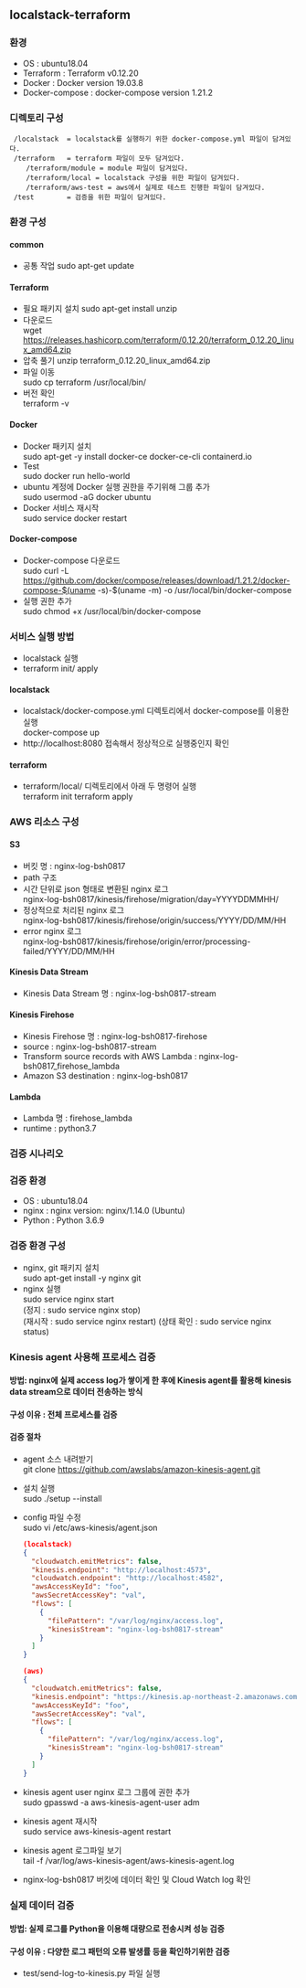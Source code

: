 ## localstack-terraform 
### 환경
 - OS : ubuntu18.04
 - Terraform : Terraform v0.12.20
 - Docker : Docker version 19.03.8
 - Docker-compose : docker-compose version 1.21.2
 
### 디렉토리 구성 
	 /localstack  = localstack를 실행하기 위한 docker-compose.yml 파일이 담겨있다.
	 /terraform   = terraform 파일이 모두 담겨있다.
		/terraform/module = module 파일이 담겨있다.
		/terraform/local = localstack 구성을 위한 파일이 담겨있다.
		/terraform/aws-test = aws에서 실제로 테스트 진행한 파일이 담겨있다.
	 /test        = 검증을 위한 파일이 담겨있다.
### 환경 구성
#### common
 - 공통 작업
	sudo apt-get update
    
#### Terraform
 - 필요 패키지 설치
	sudo apt-get install unzip
 - 다운로드</br>
	wget https://releases.hashicorp.com/terraform/0.12.20/terraform_0.12.20_linux_amd64.zip
 - 압축 풀기
 	unzip terraform_0.12.20_linux_amd64.zip
 - 파일 이동</br>
    	sudo cp terraform /usr/local/bin/
 - 버전 확인</br>
    	terraform -v

#### Docker
 - Docker 패키지 설치</br>
    	sudo apt-get -y install docker-ce docker-ce-cli containerd.io
 - Test</br>
    	sudo docker run hello-world
 - ubuntu 계정에 Docker 실행 권한을 주기위해 그룹 추가</br>
    	sudo usermod -aG docker ubuntu
 - Docker 서비스 재시작</br>
    	sudo service docker restart
  
#### Docker-compose
 - Docker-compose 다운로드</br>
    	sudo curl -L https://github.com/docker/compose/releases/download/1.21.2/docker-compose-$(uname -s)-$(uname -m) -o /usr/local/bin/docker-compose
 - 실행 권한 추가</br>
    	sudo chmod +x /usr/local/bin/docker-compose

 
 
### 서비스 실행 방법
 - localstack 실행
 - terraform init/ apply

#### localstack
 - localstack/docker-compose.yml 디렉토리에서 docker-compose를 이용한 실행</br>
    	docker-compose up
 - http://localhost:8080 접속해서 정상적으로 실행중인지 확인

#### terraform 
 - terraform/local/ 디렉토리에서 아래 두 명령어 실행</br>
    	terraform init
    	terraform apply


### AWS 리소스 구성
#### S3
 - 버킷 명 : nginx-log-bsh0817
 - path 구조
  - 시간 단위로 json 형태로 변환된 nginx 로그</br>
      	nginx-log-bsh0817/kinesis/firehose/migration/day=YYYYDDMMHH/</br>
  - 정상적으로 처리된 nginx 로그</br>
      	nginx-log-bsh0817/kinesis/firehose/origin/success/YYYY/DD/MM/HH</br>
  - error nginx 로그</br>
      	nginx-log-bsh0817/kinesis/firehose/origin/error/processing-failed/YYYY/DD/MM/HH
 
#### Kinesis Data Stream
 - Kinesis Data Stream 명 : nginx-log-bsh0817-stream</br>
 
#### Kinesis Firehose
 - Kinesis Firehose 명 : nginx-log-bsh0817-firehose</br>
 - source : nginx-log-bsh0817-stream</br>
 - Transform source records with AWS Lambda : nginx-log-bsh0817_firehose_lambda</br>
 - Amazon S3 destination : nginx-log-bsh0817</br>
     
#### Lambda
 - Lambda 명 : firehose_lambda</br>
 - runtime : python3.7</br>


### 검증 시나리오

### 검증 환경
 - OS : ubuntu18.04
 - nginx : nginx version: nginx/1.14.0 (Ubuntu)
 - Python : Python 3.6.9
### 검증 환경 구성
 - nginx, git 패키지 설치</br>
    	sudo apt-get install -y nginx git
 - nginx 실행</br>
    	sudo service nginx start</br>
    	(정지 : sudo service nginx stop)</br>
    	(재시작 : sudo service nginx restart)
    	(상태 확인 : sudo service nginx status)
 
### Kinesis agent 사용해 프로세스 검증
#### 방법: nginx에 실제 access log가 쌓이게 한 후에 Kinesis agent를 활용해 kinesis data stream으로 데이터 전송하는 방식
#### 구성 이유 : 전체 프로세스를 검증
#### 검증 절차
 - agent 소스 내려받기</br>
    	git clone https://github.com/awslabs/amazon-kinesis-agent.git
 - 설치 실행</br>
    	sudo ./setup --install
 - config 파일 수정</br>
    	sudo vi /etc/aws-kinesis/agent.json
	```json
	(localstack)
	{
	  "cloudwatch.emitMetrics": false,
	  "kinesis.endpoint": "http://localhost:4573",
	  "cloudwatch.endpoint": "http://localhost:4582",
	  "awsAccessKeyId": "foo",
	  "awsSecretAccessKey": "val",
	  "flows": [
	    {
	      "filePattern": "/var/log/nginx/access.log",
	      "kinesisStream": "nginx-log-bsh0817-stream"
	    }
	  ]
	}
	```
	```json
	(aws)
	{
	  "cloudwatch.emitMetrics": false,
	  "kinesis.endpoint": "https://kinesis.ap-northeast-2.amazonaws.com",
	  "awsAccessKeyId": "foo",
	  "awsSecretAccessKey": "val",
	  "flows": [
	    {
	      "filePattern": "/var/log/nginx/access.log",
	      "kinesisStream": "nginx-log-bsh0817-stream"
	    }
	  ]
	}
	```
 - kinesis agent user nginx 로그 그룹에 권한 추가</br>
    	sudo gpasswd -a aws-kinesis-agent-user adm

 - kinesis agent 재시작</br>
    	sudo service aws-kinesis-agent restart

 - kinesis agent 로그파일 보기</br>
    	tail -f /var/log/aws-kinesis-agent/aws-kinesis-agent.log
    
 - nginx-log-bsh0817 버킷에 데이터 확인 및 Cloud Watch log 확인

### 실제 데이터 검증
#### 방법: 실제 로그를 Python을 이용해 대량으로 전송시켜 성능 검증
#### 구성 이유 : 다양한 로그 패턴의 오류 발생률 등을 확인하기위한 검증
 - test/send-log-to-kinesis.py 파일 실행
